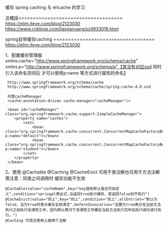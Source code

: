 缓存 spring caching 与 ehcache 的学习

总概括====================================
https://elim.iteye.com/blog/2123030
https://www.cnblogs.com/jianjianyang/p/4933016.html

spring自带缓存caching ===================================
https://elim.iteye.com/blog/2123030

1、配置缓存管理器
	 xmlns:cache="http://www.springframework.org/schema/cache"
	 xmlns:p="http://www.springframework.org/schema/p"【其没有对应xsd 同时引入该命名空间后 才可以使用p:name 等方式进行属性的命名】
	 
	 http://www.springframework.org/schema/cache
     http://www.springframework.org/schema/cache/spring-cache-4.0.xsd

	 托管cacheManager
	 <cache:annotation-driven cache-manager="cacheManager"/>
   	
     <bean id="cacheManager" class="org.springframework.cache.support.SimpleCacheManager">
    	<property name="caches">
    		<set>
    			<bean class="org.springframework.cache.concurrent.ConcurrentMapCacheFactoryBean"   p:name="default"></bean>
    			<bean class="org.springframework.cache.concurrent.ConcurrentMapCacheFactoryBean"   p:name="student"></bean>
    		</set>
    	</property>
     </bean>
     
2、使用 @Cachable @Caching @CacheEvict 可用于类注解也可用于方法注解
	需注意：同类之间调用时 缓存功能不生效
	
	@Cachable(value="cacheName",key="key值有默认值也可自定义",condition="springel表达式,当返回true执行缓存，若返回false则不执行")
	@CacheEvict(value="同上",key="同上",condition="同上",allEntriet="默认为false，当为true时表示缓存全部清空",beforeInvocation="设置为true表示在当前方法执行之前执行该清除工作，因为默认情况下该清除工作要在当前方法执行完毕后执行成功进行执行。")
	@Caching 可混合使用上面两个注解